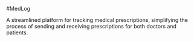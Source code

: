 #MedLog

A streamlined platform for tracking medical prescriptions, simplifying the process of sending and receiving prescriptions for both doctors and patients.

